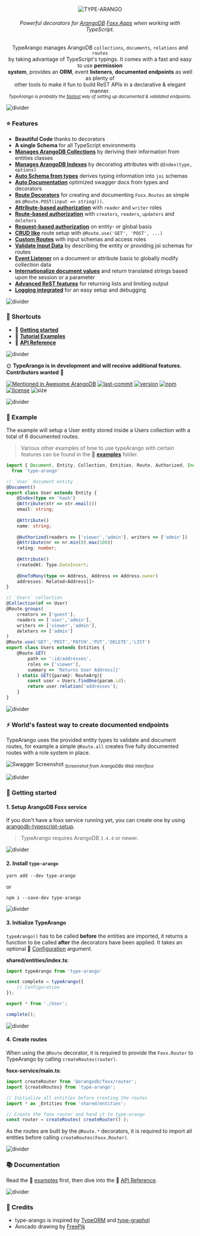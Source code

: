 <p align="center">
  <img src="./assets/logo.png" alt="TYPE-ARANGO" />
</p>

<h6 align="center">
    Powerful decorators for <a href="https://www.arangodb.com">ArangoDB</a> <a href="https://docs.arangodb.com/3.4/Manual/Foxx/">Foxx Apps</a> when working with TypeScript.
</h6>

<p align="center">
	TypeArango manages ArangoDB <code>collections</code>, <code>documents</code>, <code>relations</code> and <code>routes</code><br>by taking advantage of TypeScript's typings. It comes with a fast and easy to use <strong>permission<br/>system</strong>, provides an <strong>ORM</strong>, event <strong>listeners</strong>, <strong>documented endpoints</strong> as well as plenty of<br/>other tools to make it fun to build ReST APIs in a declarative & elegant manner.
	<br/>
	<sub><i>TypeArango is probably the <a href="#-worlds-fastest-way-to-create-documented-endpoints">fastest</a> way of setting up documented & validated endpoints.</i></sub>
</p>

![divider](./assets/divider.png)

### ⭐ Features
- **Beautiful Code** thanks to decorators
- **A single Schema** for all TypeScript environments
- **[Manages ArangoDB Collections](./API.md#collectionofdocument-options)** by deriving their information from entities classes
- **[Manages ArangoDB Indexes](./API.md#indextype-options)** by decorating attributes with `@Index(type, options)`
- **[Auto Schema from types](./API.md#-en-hanced-joi)** derives typing information into `joi` schemas
- **[Auto Documentation](#-worlds-fastest-way-to-create-documented-endpoints)** optimized swagger docs from types and decorators
- **[Route Decorators](./API.md#route--get-post-put-patch-delete--list)** for creating and documenting `Foxx.Routes` as simple as `@Route.POST(input => string())`.
- **[Attribute-based authorization](./examples/2-roles)** with `reader` and `writer` roles
- **[Route-based authorization](./API.md#routegroupscreators-readers-updaters-deleters)** with `creators`, `readers`, `updaters` and `deleters`
- **[Request-based authorization](./API.md#routerolesrolefunctions)** on entity- or global basis
- **[CRUD like](./API.md#crud-like)** route setup with `@Route.use('GET', 'POST', ...)`
- **[Custom Routes](./API.md#route--get-post-put-patch-delete--list)** with input schemas and access roles
- **[Validate Input Data](./API.md#attributeschema-readers-writers)** by describing the entity or providing joi schemas for routes
- **[Event Listener](./API.md#-listener)** on a document or attribute basis to globally modify collection data
- **[Internationalize document values](./API.md#-typei18n)** and return translated strings based upon the session or a parameter
- **[Advanced ReST features](./API.md#route--get-post-put-patch-delete--list)** for returning lists and limiting output
- **[Logging integrated](./API.md#-configuration)** for an easy setup and debugging

![divider](./assets/divider.small.png)

### 💨 Shortcuts
- 🛫 **[Getting started](#-getting-started)**
- 📘 **[Tutorial Examples](./examples)**
- 📗 **[API Reference](./API.md)**

![divider](./assets/divider.small.png)

🌞 **TypeArango is in development and will receive additional features.** **Contributors wanted** 🙋

[![Mentioned in Awesome ArangoDB](https://awesome.re/mentioned-badge-flat.svg)](https://github.com/RienNeVaPlus/awesome-arangodb)
[![last-commit][github-last-commit]][github-last-commit-url]
[![version][github-version]][github-version-url]
[![npm][npm-badge]][npm-badge-url]
[![license][npm-license]][npm-license-url]
![size][shields-size]

![divider](./assets/divider.png)

### 📝 Example

The example will setup a User entity stored inside a Users collection with a total of 6 documented routes.

> Various other examples of how to use typeArango with certain features can be found in the 📘 **[examples](./examples)** folder.

```ts
import { Document, Entity, Collection, Entities, Route, Authorized, Index, Related, Attribute } 
  from 'type-arango'

// `User` document entity
@Document()
export class User extends Entity {
    @Index(type => 'hash')
    @Attribute(str => str.email())
    email: string;
    
    @Attribute()
    name: string;
    
    @Authorized(readers => ['viewer','admin'], writers => ['admin'])
    @Attribute(nr => nr.min(0).max(100))
    rating: number;
    
    @Attribute()
    createdAt: Type.DateInsert;
    
    @OneToMany(type => Address, Address => Address.owner)
    addresses: Related<Address[]>
}

// `Users` collection
@Collection(of => User)
@Route.groups(
    creators => ['guest'],
    readers => ['user','admin'],
    writers => ['viewer','admin'],
    deleters => ['admin']
)
@Route.use('GET','POST','PATCH','PUT','DELETE','LIST')
export class Users extends Entities {
    @Route.GET(
        path => ':id/addresses',
        roles => ['viewer'],
        summary => 'Returns User Address[]'
    ) static GET({param}: RouteArg){
        const user = Users.findOne(param.id);
        return user.relation('addresses');
    }
}
```

![divider](./assets/divider.png)

### ⚡ World's fastest way to create documented endpoints

TypeArango uses the provided entity types to validate and document routes, for example a simple `@Route.all` creates five fully documented routes with a role system in place. 

![Swagger Screenshot](./assets/swagger.screen.png)
<sub>*Screenshot from ArangoDBs Web Interface*</sub>

![divider](./assets/divider.png)

### 🛫 Getting started

#### 1. Setup ArangoDB Foxx service

If you don't have a foxx service running yet, you can create one by using 
[arangodb-typescript-setup](https://github.com/RienNeVaPlus/arangodb-typescript-setup).

> TypeArango requires ArangoDB `3.4.4` or newer.

![divider](./assets/divider.small.png)

#### 2. Install `type-arango`

```
yarn add --dev type-arango
```
or
```
npm i --save-dev type-arango
```
![divider](./assets/divider.small.png)

#### 3. Initialize TypeArango

`typeArango()` has to be called **before** the entities are imported, it returns a function to be called **after** the decorators have been applied. It takes an optional 📝 [Configuration](./API.md#-configuration) argument.

**shared/entities/index.ts**:
```ts
import typeArango from 'type-arango'

const complete = typeArango({
    // Configuration
});

export * from './User';

complete();
```


![divider](./assets/divider.small.png)

#### 4. Create routes
When using the `@Route` decorator, it is required to provide the `Foxx.Router`
to TypeArango by calling `createRoutes(router)`.

**foxx-service/main.ts**:
```ts
import createRouter from '@arangodb/foxx/router';
import {createRoutes} from 'type-arango';

// Initialize all entities before creating the routes
import * as _Entities from 'shared/entities';

// Create the foxx router and hand it to type-arango
const router = createRoutes( createRouter() );
```

As the routes are built by the `@Route.*` decorators, it is required to import all
entities before calling `createRoutes(Foxx.Router)`.

![divider](./assets/divider.png)

### 📚 Documentation

Read the 📘 [examples](./examples) first, then dive into the 📗 [API Reference](./API.md).

![divider](./assets/divider.png)

### 🌻 Credits
- type-arango is inspired by [TypeORM](https://github.com/typeorm/typeorm) and [type-graphql](https://github.com/19majkel94/type-graphql)
- Avocado drawing by [FreePik](https://www.freepik.com/free-photos-vectors/background)

[github-version]: https://img.shields.io/github/package-json/v/riennevaplus/type-arango.svg
[github-version-url]: https://github.com/RienNeVaPlus/type-arango/blob/master/package.json
[github-last-commit]: https://img.shields.io/github/last-commit/riennevaplus/type-arango.svg
[github-last-commit-url]: https://github.com/RienNeVaPlus/type-arango/commits/master
[npm-badge]: https://img.shields.io/npm/v/type-arango.svg
[npm-badge-url]: https://www.npmjs.com/package/type-arango
[npm-license]: https://img.shields.io/npm/l/type-arango.svg
[npm-license-url]: https://github.com/ionic-team/stencil/blob/master/LICENSE
[shields-size]: https://img.shields.io/github/repo-size/riennevaplus/type-arango.svg
